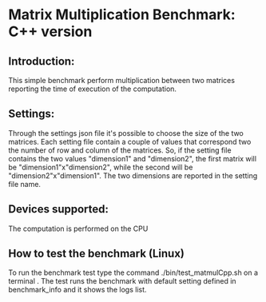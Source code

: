 # Matrix Multiplication Benchmark: C++ version

## Introduction:

This simple benchmark perform multiplication between two matrices reporting the time of execution of the computation.

## Settings:

Through the settings json file it's possible to choose the size of the two matrices. Each setting file contain a couple of values that correspond two the number of row and column of the matrices. So, if the setting file contains the two values "dimension1" and "dimension2", the first matrix will be "dimension1"x"dimension2", while the second will be "dimension2"x"dimension1". The two dimensions are reported in the setting file name.

## Devices supported:

The computation is performed on the CPU

## How to test the benchmark (Linux)

To run the benchmark test type the command ./bin/test_matmulCpp.sh on a terminal . The test runs the benchmark with default setting defined in benchmark_info and it shows the logs list.
